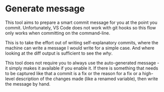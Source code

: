 # Generate message

This tool aims to prepare a smart commit message for you at the point you commit. Unfortunately, VS Code does not work with git hooks so this flow only works when committing on the command-line.

This is to take the effort out of writing self-explanatory commits, where the machine can write a message I would write for a simple case. And where looking at the diff output is sufficient to see the _why_.

This tool does not require you to always use the auto-generated message - it simply makes it available if you enable it. If there is something that needs to be captured like that a commit is a fix or the reason for a fix or a high-level description of the changes made (like a renamed variable), then write the message by hand.
